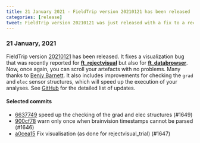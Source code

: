 ```yaml
---
title: 21 January 2021 - FieldTrip version 20210121 has been released
categories: [release]
tweet: FieldTrip version 20210121 was just released with a fix to a recent visualization bug when using ft_rejectvisual (thank u Benj Barnett!). Now you can smoothly see how messy your data is 🙃 See http://www.fieldtriptoolbox.org/#21-january-2021
---
```


### 21 January, 2021

FieldTrip version [20210121](http://github.com/fieldtrip/fieldtrip/releases/tag/20210121) has been released. It fixes a visualization bug that was recently reported for **[ft_rejectvisual](https://github.com/fieldtrip/fieldtrip/blob/master/ft_rejectvisual.m)** but also for **[ft_databrowser](https://github.com/fieldtrip/fieldtrip/blob/master/ft_databrowser.m)**. Now, once again, you can scroll your artefacts with no problems. Many thanks to [Benjy Barnett](https://github.com/benjybarnett). It also includes improvements for checking the `grad` and `elec` sensor structures, which will speed up the execution of your analyses. See [GitHub](https://github.com/fieldtrip/fieldtrip/compare/20210120...20210121) for the detailed list of updates.

#### Selected commits

- [6637749](http://github.com/fieldtrip/fieldtrip/commit/6637749) speed up the checking of the grad and elec structures (#1649)
- [900cf78](http://github.com/fieldtrip/fieldtrip/commit/900cf78) warn only once when brainvision timestamps cannot be parsed (#1646)
- [a0cea15](http://github.com/fieldtrip/fieldtrip/commit/a0cea15) Fix visualisation (as done for rejectvisual_trial) (#1647)
